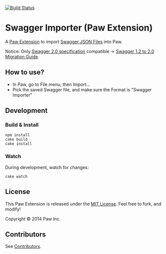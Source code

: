 [![Build Status](https://travis-ci.org/luckymarmot/Paw-SwaggerImporter.svg?branch=master)](https://travis-ci.org/luckymarmot/Paw-SwaggerImporter)

# Swagger Importer (Paw Extension)

A [Paw Extension](http://luckymarmot.com/paw/extensions/) to import [Swagger JSON Files](http://swagger.io/) into Paw.

Notice: Only [Swagger 2.0 specification](https://github.com/swagger-api/swagger-spec/blob/master/versions/2.0.md)  compatible -> [Swagger 1.2 to 2.0 Migration Guide](https://github.com/swagger-api/swagger-spec/wiki/Swagger-1.2-to-2.0-Migration-Guide).

## How to use?

* In Paw, go to File menu, then Import...
* Pick the saved Swagger file, and make sure the Format is "Swagger Importer"

## Development

### Build & Install

```shell
npm install
cake build
cake install
```

### Watch

During development, watch for changes:

```shell
cake watch
```

## License

This Paw Extension is released under the [MIT License](LICENSE). Feel free to fork, and modify!

Copyright © 2014 Paw Inc.

## Contributors

See [Contributors](https://github.com/luckymarmot/Paw-SwaggerImporter/graphs/contributors).
